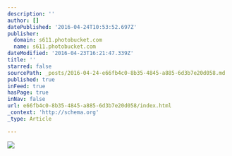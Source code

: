 ```yaml
---
description: ''
author: []
datePublished: '2016-04-24T10:53:52.697Z'
publisher:
  domain: s611.photobucket.com
  name: s611.photobucket.com
dateModified: '2016-04-23T16:21:47.339Z'
title: ''
starred: false
sourcePath: _posts/2016-04-24-e66fb4c0-8b35-4845-a885-6d3b7e20d058.md
published: true
inFeed: true
hasPage: true
inNav: false
url: e66fb4c0-8b35-4845-a885-6d3b7e20d058/index.html
_context: 'http://schema.org'
_type: Article

---
```

![](http://i611.photobucket.com/albums/tt191/Leda_Grace_Rasmussen/2016-04-21%2023.40.21_zps8tmrc2b8.jpg?1461428225076&1461428228458&1461428236381&1461428253388)